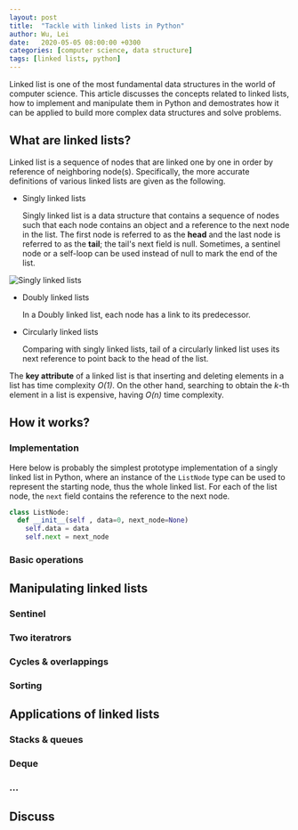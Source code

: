 ```yaml
---
layout: post
title:  "Tackle with linked lists in Python"
author: Wu, Lei
date:   2020-05-05 08:00:00 +0300
categories: [computer science, data structure]
tags: [linked lists, python]
---
```


Linked list is one of the most fundamental data structures in the world of computer science. This article discusses the concepts related to linked lists, how to implement and manipulate them in Python and demostrates how it can be applied to build more complex data structures and solve problems.

## What are linked lists?

Linked list is a sequence of nodes that are linked one by one in order by reference of neighboring node(s). Specifically, the more accurate definitions of various linked lists are given as the following.

- Singly linked lists

    Singly linked list is a data structure that contains a sequence of nodes such that each node contains an object and a reference to the next node in the list.
    The first node is referred to as the **head** and the last node is referred to as the **tail**; the tail's next field is null. Sometimes, a sentinel node or a self-loop can be used instead of null to mark the end of the list.

![Singly linked lists](/serpent-slayer/assets/images/singly-linked-list.png)

- Doubly linked lists

    In a Doubly linked list, each node has a link to its predecessor.
    
- Circularly linked lists

    Comparing with singly linked lists, tail of a circularly linked list uses its next reference to point back to the head of the list.

The **key attribute** of a linked list is that inserting and deleting elements in a list has time complexity *O(1)*. On the other hand, searching to obtain the *k*-th element in a list is expensive, having *O(n)* time complexity.

## How it works?

### Implementation

Here below is probably the simplest prototype implementation of a singly linked list in Python, where an instance of the `ListNode` type can be used to represent the starting node, thus the whole linked list. For each of the list node, the `next` field contains the reference to the next node.

```python
class ListNode:
  def __init__(self , data=0, next_node=None)
    self.data = data
    self.next = next_node
```

### Basic operations

## Manipulating linked lists

### Sentinel

### Two iteratrors

### Cycles & overlappings

### Sorting

## Applications of linked lists

### Stacks & queues

### Deque

### ...

## Discuss



